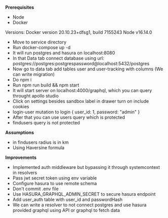 **Prerequisites**
  - Node
  - Docker

Versions:
  Docker version 20.10.23+dfsg1, build 7155243
  Node v16.14.0

- Move to service directory
- Run docker-compose up -d
- It will run postgres and hasura on localhost:8080
- In that Data tab connect database using url: postgres://postgres:postgrespassword@localhost:5432/postgres
- Now go to data tab add tables user and user-tracking with columns (We can write migration)
- Do npm i
- Run npm run build && npm start
- It will start server on localhost:4000/graphql, which you can query throught apollo studio
- Click on settings besides sandbox label in drawer turn on include cookies
- login-user mutation to login { user_id: 1, password: "admin" }
- After that you can use users query which is protected
- findusers query is not protected


**Assumptions**
  - in findusers radius is in km
  - Using Haversine formula

**Improvements**
- Implemented auth middleware but bypassing it through systemcontext in resolvers
- Pass jwt secret token using env variable
- Configure hasura to use remote schema
- Don't commit .env file
- Use HASURA_GRAPHQL_ADMIN_SECRET to secure hasura endpoint
- Add user_auth table with user_id and passwordHash
- We can write a resolver to not connect postgres and use hasura provided graphql using API or graphql to fetch data